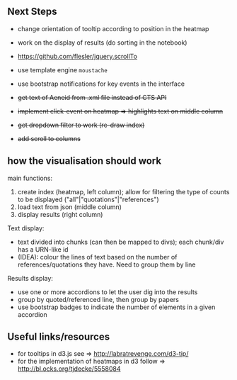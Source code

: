 
## Next Steps

* change orientation of tooltip according to position in the heatmap
* work on the display of results (do sorting in the notebook)
* https://github.com/flesler/jquery.scrollTo
* use template engine `moustache`
* use bootstrap notifications for key events in the interface

* ~~get text of Aeneid from .xml file instead of CTS API~~
* ~~implement click-event on heatmap => highlights text on middle column~~
* ~~get dropdown filter to work (re-draw index)~~
* ~~add scroll to columns~~

## how the visualisation should work

main functions:
1. create index (heatmap, left column); allow for filtering the type of counts to be displayed ("all"|"quotations"|"references")
2. load text from json (middle column)
3. display results (right column)

Text display:

- text divided into chunks (can then be mapped to divs); each chunk/div has a URN-like id 
- (IDEA): colour the lines of text based on the number of references/quotations they have. Need to group them by line   

Results display:

- use one or more accordions to let the user dig into the results
- group by quoted/referenced line, then group by papers
- use bootstrap badges to indicate the number of elements in a given accordion

## Useful links/resources

* for tooltips in d3.js see => http://labratrevenge.com/d3-tip/
* for the implementation of heatmaps in d3 follow => <http://bl.ocks.org/tjdecke/5558084>
